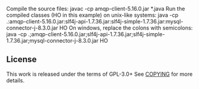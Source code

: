 Compile the source files:
javac -cp amqp-client-5.16.0.jar *.java
Run the compiled classes (HO in this example) on unix-like systems:
java -cp .:amqp-client-5.16.0.jar:slf4j-api-1.7.36.jar:slf4j-simple-1.7.36.jar:mysql-connector-j-8.3.0.jar HO
On windows, replace the colons with semicolons:
java -cp .;amqp-client-5.16.0.jar;slf4j-api-1.7.36.jar;slf4j-simple-1.7.36.jar;mysql-connector-j-8.3.0.jar HO

License
-------
This work is released under the terms of GPL-3.0+
See [COPYING](../COPYING) for more details.
